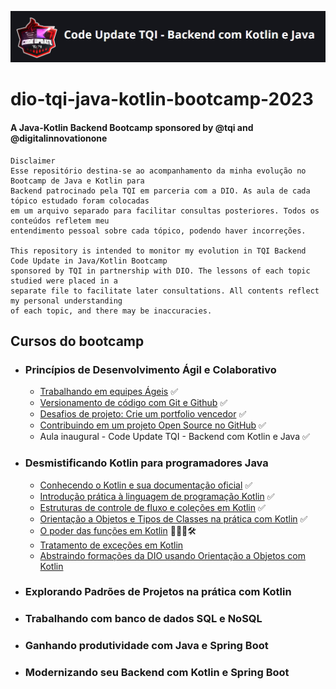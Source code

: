 ![DIO Badge Bootcamp image](./img/bootcampBadgeTQI.png)
# dio-tqi-java-kotlin-bootcamp-2023
#### A Java-Kotlin Backend Bootcamp sponsored by @tqi and  @digitalinnovationone
```
Disclaimer
Esse repositório destina-se ao acompanhamento da minha evolução no Bootcamp de Java e Kotlin para
Backend patrocinado pela TQI em parceria com a DIO. As aula de cada tópico estudado foram colocadas
em um arquivo separado para facilitar consultas posteriores. Todos os conteúdos refletem meu
entendimento pessoal sobre cada tópico, podendo haver incorreções.

This repository is intended to monitor my evolution in TQI Backend Code Update in Java/Kotlin Bootcamp 
sponsored by TQI in partnership with DIO. The lessons of each topic studied were placed in a
separate file to facilitate later consultations. All contents reflect my personal understanding
of each topic, and there may be inaccuracies.
```

## Cursos do bootcamp

- ### Princípios de Desenvolvimento Ágil e Colaborativo
	- [Trabalhando em equipes Ágeis](./topics/TrabalhandoEmEquipesAgeis.md) ✅
	- [Versionamento de código com Git e Github](./topics/VersionamentocodigoGitGithub.md) ✅
	- [Desafios de projeto: Crie um portfolio vencedor](./topics/DesafioCodigoPortfolioVencedor.md) ✅
	- [Contribuindo em um projeto Open Source no GitHub](./topics/ContribuindoProjetoOpenSource.md) ✅
	- Aula inaugural - Code Update TQI - Backend com Kotlin e Java ✅
	
- ### Desmistificando Kotlin para programadores Java
	- [Conhecendo o Kotlin e sua documentação oficial]() ✅
   	- [Introdução prática à linguagem de programação Kotlin](./topics/IntroducaoPraticaLinguagemKotlin.md) ✅
   	- [Estruturas de controle de fluxo e coleções em Kotlin](./topics/EstruturasControleFluxoColecoesKotlin.md) ✅
   	- [Orientação a Objetos e Tipos de Classes na prática com Kotlin](./topics/OrientacaoObjetoTipoClasse.md) ✅
   	- [O poder das funções em Kotlin]() 🧑🏻‍💻🛠️
   	- [Tratamento de exceções em Kotlin]()
   	- [Abstraindo formações da DIO usando Orientação a Objetos com Kotlin]()

- ### Explorando Padrões de Projetos na prática com Kotlin
- ### Trabalhando com banco de dados SQL e NoSQL
- ### Ganhando produtividade com Java e Spring Boot
- ### Modernizando seu Backend com Kotlin e Spring Boot
